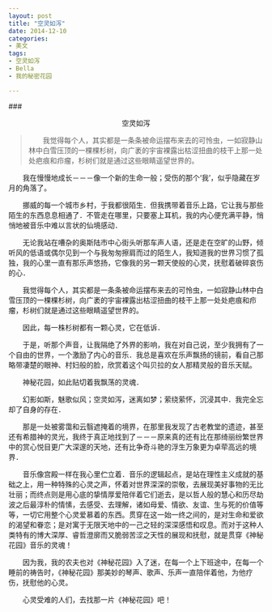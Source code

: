 ```yaml
---
layout: post
title: "空灵如泻"
date: 2014-12-10
categories:
- 美文
tags:
- 空灵如泻
- Bella
- 我的秘密花园

---
```


###<center>空灵如泻</center>

>　　我觉得每个人，其实都是一条条被命运摆布来去的可怜虫，一如寂静山林中白雪压顶的一棵棵杉树，向广袤的宇宙裸露出枯涩扭曲的枝干上那一处处疤痕和疖瘤，杉树们就是通过这些眼睛遥望世界的。</p>

　　我在慢慢地成长－－－像一个新的生命一般；受伤的那个‘我’，似乎隐藏在岁月的角落了。

　　挪威的每一个城市乡村，于我都很陌生．但我携带着音乐上路，它让我与那些陌生的东西息息相通了．不管走在哪里，只要塞上耳机，我的内心便充满平静，悄悄地被音乐中难以言状的仙境感动．

　　无论我站在嘈杂的奥斯陆市中心街头听那车声人语，还是走在空旷的山野，倾听风的低语或偶尔见到一个与我匆匆擦肩而过的陌生人，我知道我的世界习惯了孤独，我的心里一直有那乐声悠扬，它像我的另一颗天使般的心灵，抚慰着破碎哀伤的心．

　　我觉得每个人，其实都是一条条被命运摆布来去的可怜虫，一如寂静山林中白雪压顶的一棵棵杉树，向广袤的宇宙裸露出枯涩扭曲的枝干上那一处处疤痕和疖瘤，杉树们就是通过这些眼睛遥望世界的。

　　因此，每一株杉树都有一颗心灵，它在低诉．

　　于是，听那个声音，让我隔绝了外界的影响，我在对自己说，至少我拥有了一个自由的世界，一个激励了内心的音乐．我总是喜欢在乐声飘扬的镜前，看自己那略带凄楚的眼神、村妇般的脸，欣赏着这个叫贝拉的女人那精灵般的音乐天赋。

　　神秘花园，如此贴切着我飘荡的灵魂．

　　幻影如斯，魅歌似风；空灵如泻，迷离如梦；萦绕萦怀，沉浸其中．我完全忘却了自身的存在．

　　那是一处被雾霭和云翳遮掩着的境界，在那里我发现了古老教堂的遗迹，甚至还有希腊神的灵光，我终于真正地找到了－－－原来真的还有比在那绮丽纷繁世界中的赏心悦目更广大深邃的天地，还有比争奇斗艳的浮生万象更为卓荦高远的境界．

　　音乐像宫殿一样在我心里伫立着．音乐的逻辑起点，是站在理性主义成就的基础之上，用一种特殊的心灵之声，怀着对世界深深的崇敬，去展现美好事物的无比壮丽；而终点则是用心底的挚情厚爱陪伴着它们逝去，是以哲人般的慧心和历尽劫波之后最淳朴的情愫，去感受、去理解，诸如母爱、情欲、友谊、生与死的价值等等，一切它用整个心灵爱慕着的东西。贯穿在这一始一终之间的，是对生命和爱欲的渴望和眷恋；是对寓于无限天地中的一己之轻的深深感悟和叹息。而对于这种人类特有的博大深厚、睿哲澄廓而又脆弱苦涩之天性的展现和抚慰，就是贯穿《神秘花园》音乐的灵魂！

　　因为我，我的农夫也对《神秘花园》入了迷，在每一个上下班途中，在每一个睡前的祷告时，《神秘花园》那美妙的琴声、歌声、乐声一直陪伴着他，为他疗伤，抚慰他的心灵。

　　心灵受难的人们，去找那一片《神秘花园》吧！
